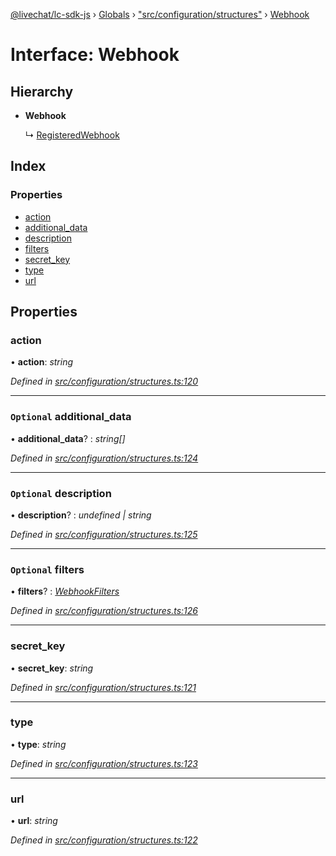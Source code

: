 [@livechat/lc-sdk-js](../README.md) › [Globals](../globals.md) › ["src/configuration/structures"](../modules/_src_configuration_structures_.md) › [Webhook](_src_configuration_structures_.webhook.md)

# Interface: Webhook

## Hierarchy

* **Webhook**

  ↳ [RegisteredWebhook](_src_configuration_structures_.registeredwebhook.md)

## Index

### Properties

* [action](_src_configuration_structures_.webhook.md#action)
* [additional_data](_src_configuration_structures_.webhook.md#optional-additional_data)
* [description](_src_configuration_structures_.webhook.md#optional-description)
* [filters](_src_configuration_structures_.webhook.md#optional-filters)
* [secret_key](_src_configuration_structures_.webhook.md#secret_key)
* [type](_src_configuration_structures_.webhook.md#type)
* [url](_src_configuration_structures_.webhook.md#url)

## Properties

###  action

• **action**: *string*

*Defined in [src/configuration/structures.ts:120](https://github.com/livechat/lc-sdk-js/blob/228cb10/src/configuration/structures.ts#L120)*

___

### `Optional` additional_data

• **additional_data**? : *string[]*

*Defined in [src/configuration/structures.ts:124](https://github.com/livechat/lc-sdk-js/blob/228cb10/src/configuration/structures.ts#L124)*

___

### `Optional` description

• **description**? : *undefined | string*

*Defined in [src/configuration/structures.ts:125](https://github.com/livechat/lc-sdk-js/blob/228cb10/src/configuration/structures.ts#L125)*

___

### `Optional` filters

• **filters**? : *[WebhookFilters](_src_configuration_structures_.webhookfilters.md)*

*Defined in [src/configuration/structures.ts:126](https://github.com/livechat/lc-sdk-js/blob/228cb10/src/configuration/structures.ts#L126)*

___

###  secret_key

• **secret_key**: *string*

*Defined in [src/configuration/structures.ts:121](https://github.com/livechat/lc-sdk-js/blob/228cb10/src/configuration/structures.ts#L121)*

___

###  type

• **type**: *string*

*Defined in [src/configuration/structures.ts:123](https://github.com/livechat/lc-sdk-js/blob/228cb10/src/configuration/structures.ts#L123)*

___

###  url

• **url**: *string*

*Defined in [src/configuration/structures.ts:122](https://github.com/livechat/lc-sdk-js/blob/228cb10/src/configuration/structures.ts#L122)*
